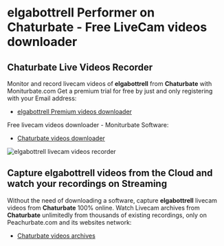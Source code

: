 # elgabottrell Performer on Chaturbate - Free LiveCam videos downloader

## Chaturbate Live Videos Recorder

Monitor and record livecam videos of **elgabottrell** from **Chaturbate** with Moniturbate.com
Get a premium trial for free by just and only registering with your Email address:
* [elgabottrell Premium videos downloader](https://moniturbate.com/request-demo-licence-key.html)

Free livecam videos downloader - Moniturbate Software:
* [Chaturbate videos downloader](https://moniturbate.com/moniturbate-download-software.html)

![elgabottrell livecam videos recorder](https://peachurnet.com/templates/moniturbate-software.png)


## Capture elgabottrell videos from the Cloud and watch your recordings on Streaming

Without the need of downloading a software, capture **elgabottrell** livecam videos from **Chaturbate** 100% online.
Watch Livecam archives from **Chaturbate** unlimitedly from thousands of existing recordings, only on Peachurbate.com and its websites network:
* [Chaturbate videos archives](https://peachurnet.com/)